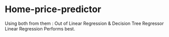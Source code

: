 # Home-price-predictor
Using both from them :
Out of Linear Regression & Decision Tree Regressor
        Linear Regression Performs best.
